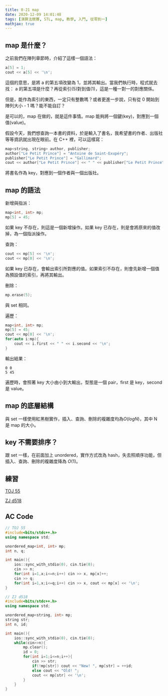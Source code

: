 ```yaml
---
title: 0-21 map
date: 2020-12-09 14:01:48
tags: [演算法競賽, STL, map, 教學, 入門, 從零到一]
mathjax: true
---
```


## map 是什麼？

之前我們在陣列章節時，介紹了這樣一個語法：
```cpp
a[5] = 1;
cout << a[5] << '\n';
```
這個的意思，是將 a 的第五項改變為 1，並將其輸出。當我們執行時，程式就去找： a 的第五項是什麼？再從索引(5)對到值(1)，這是一種一對一的對應關係。

但是，能作為索引的東西，一定只有整數嗎？或者更進一步說，只有從 0 開始到陣列大小 - 1 嗎？能不能自訂？

是可以的，map 在做的，就是這件事情。map 能夠將一個鍵(key)，對應到一個值(value)。

假設今天，我們想查詢一本書的資料，於是輸入了書名，我希望書的作者、出版社等等資訊就出現在眼前。在 C++ 裡，可以這樣寫：

```cpp
map<string, string> author, publisher;
author["Le Petit Prince"] = "Antoine de Saint-Exupéry";
publisher["Le Petit Prince"] = "Gallimard";
cout << author["Le Petit Prince"] << " " << publisher["Le Petit Prince"] << '\n';
```

將書名作為 key，對應到一個作者與一個出版社。

## map 的語法

新增與指派：
```cpp
map<int, int> mp;
mp[5] = 45;
```
如果 key 不存在，則這是一個新增操作。如果 key 已存在，則是會將原來的值改掉，為一個指派操作。

查詢：
```cpp
cout << mp[5] << '\n';
cout << mp[0] << '\n';
```
如果 key 已存在，會輸出索引所對應的值。如果索引不存在，則會先新增一個值為預設值的索引，再將其輸出。

刪除：
```cpp
mp.erase(5);
```
與 set 相同。

遍歷：
```cpp
map<int, int> mp;
mp[5] = 45;
cout << mp[0] << '\n';
for(auto i:mp){
    cout << i.first << " " << i.second << '\n';
}
```

輸出結果：
```
0 0
5 45
```
遍歷時，會照著 key 大小由小到大輸出，型態是一個 pair，first 是 key，second 是 value。


## map 的底層結構

與 set 一樣使用紅黑樹實作，插入、查詢、刪除的複雜度均為$O(log N)$，其中 N 是 map 的大小。

## key 不需要排序？

跟 set 一樣，在前面加上 unordered，實作方式改為 hash，失去照順序功能，但插入、查詢、刪除的複雜度降為 $O(1)$。

## 練習

[TOJ 55](https://toj.tfcis.org/oj/pro/55/)

[ZJ d518](https://zerojudge.tw/ShowProblem?problemid=d518)


## AC Code

```cpp
// TOJ 55
#include<bits/stdc++.h>
using namespace std;

unordered_map<int, int> mp;
int n, q;

int main(){
	ios::sync_with_stdio(0), cin.tie(0);
	cin >> n;
	for(int i=1,x;i<=n;i++) cin >> x, mp[x]++;
	cin >> q;
	for(int i=1,x;i<=q;i++) cin >> x, cout << mp[x] << '\n';
}
```

```cpp
// ZJ d518
#include<bits/stdc++.h>
using namespace std;

unordered_map<string, int> mp;
string str;
int n, id;

int main(){
	ios::sync_with_stdio(0), cin.tie(0);
	while(cin>>n){
		mp.clear();
		id = 0;
		for(int i=1;i<=n;i++){
			cin >> str;
			if(!mp[str]) cout << "New! ", mp[str] = ++id;
			else cout << "Old! ";
			cout << mp[str] << '\n';
		}
	}
}
```